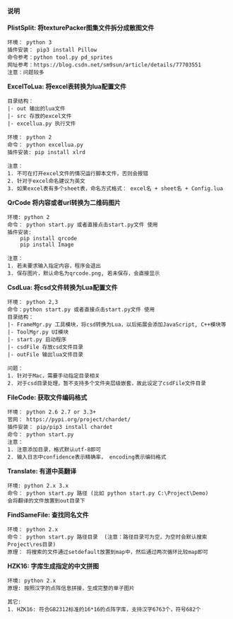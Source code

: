 #### 说明
**PlistSplit: 将texturePacker图集文件拆分成散图文件**
```
环境： python 3
插件安装： pip3 install Pillow
命令参考：python tool.py pd_sprites 
网址参考：https://blog.csdn.net/sm9sun/article/details/77703551 
注意：问题较多
```

**ExcelToLua: 将excel表转换为lua配置文件**
```
目录结构：
|- out 输出的lua文件
|- src 存放的excel文件
|- excellua.py 执行文件

环境： python 2
命令： python excellua.py
插件安装: pip install xlrd

注意：
1. 不可在打开excel文件的情况运行脚本文件，否则会报错
2. 针对于excel命名建议为英文
3. 如果excel表有多个sheet表，命名方式格式： excel名 + sheet名 + Config.lua 
```
**QrCode 将内容或者url转换为二维码图片**
```
环境: python 2
命令： python start.py 或者直接点击start.py文件 使用
插件安装: 
    pip install qrcode
    pip install Image

注意： 
1. 若未要求输入指定内容，程序会退出
3. 保存图片，默认命名为qrcode.png, 若未保存，会直接显示
```
**CsdLua: 将csd文件转换为Lua配置文件**
```
环境： python 2,3
命令：python start.py 或者直接点击start.py文件 使用
目录结构：
|- FrameMgr.py 工具模块，将csd转换为Lua，以后拓展会添加JavaScript, C++模块等
|- ToolMgr.py UI模块
|- start.py 启动程序
|- csdFile 存放csd文件目录
|- outFile 输出lua文件目录

问题：
1. 针对于Mac，需要手动指定目录相关
2. 对于csd目录处理，暂不支持多个文件夹层级嵌套，故此设定了csdFile文件目录
```
**FileCode: 获取文件编码格式**
```
环境： python 2.6 2.7 or 3.3+
官网： https://pypi.org/project/chardet/
插件安装： pip/pip3 install chardet
命令： python start.py 
注意：
1. 注意添加目录，格式默认utf-8即可
2. 输入日志中confidence表示精确率， encoding表示编码格式
```
**Translate: 有道中英翻译**
```
环境: python 2.x 3.x
命令： python start.py 路径 (比如 python start.py C:\Project\Demo)
会将翻译的文件放置到out目录下
```
**FindSameFile: 查找同名文件**
```
环境： python 2.x
命令： python start.py 路径目录  (注意：路径目录可为空，为空时会默认搜索Project\res目录)
原理： 将搜索的文件通过setdefault放置到map中，然后通过两次循环比较map即可
```

**HZK16: 字库生成指定的中文拼图**
```
环境: python 2.x
原理: 按照汉字的点阵信息拼接，生成完整的单子图片

其它:
1. HZK16: 符合GB2312标准的16*16的点阵字库，支持汉字6763个，符号682个
```